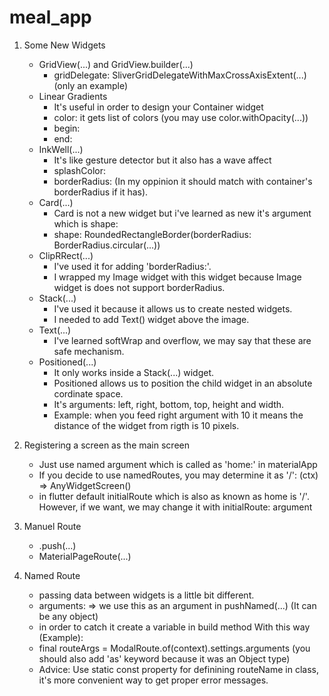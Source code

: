 # meal_app

1. Some New Widgets
    * GridView(...) and GridView.builder(...)
      * gridDelegate: SliverGridDelegateWithMaxCrossAxisExtent(...)   (only an example)
    * Linear Gradients
      * It's useful in order to design your Container widget
      * color: it gets list of colors (you may use color.withOpacity(...))
      * begin:
      * end:
    * InkWell(...)
      * It's like gesture detector but it also has a wave affect
      * splashColor:
      * borderRadius: (In my oppinion it should match with container's borderRadius if it has).
    * Card(...)
      * Card is not a new widget but i've learned as new it's argument which is shape:
      * shape: RoundedRectangleBorder(borderRadius: BorderRadius.circular(...))
    * ClipRRect(...)
      * I've used it for adding 'borderRadius:'.
      * I wrapped my Image widget with this widget because Image widget is does not support borderRadius.
    * Stack(...)
      * I've used it because it allows us to create nested widgets.
      * I needed to add Text() widget above the image.
    * Text(...)
      * I've learned softWrap and overflow, we may say that these are safe mechanism.
    * Positioned(...)
      * It only works inside a Stack(...) widget.
      * Positioned allows us to position the child widget in an absolute cordinate space.
      * It's arguments: left, right, bottom, top, height and width.
      * Example: when you feed right argument with 10 it means the distance of the widget from rigth is 10 pixels.
      
2. Registering a screen as the main screen
   * Just use named argument which is called as 'home:' in materialApp
   * If you decide to use namedRoutes, you may determine it as '/': (ctx) => AnyWidgetScreen()
   * in flutter default initialRoute which is also as known as home is '/'. However, if we want, we may change it with initialRoute: argument 
3. Manuel Route   
   * .push(...)
   * MaterialPageRoute(...)
4. Named Route
   * passing data between widgets is a little bit different.
   * arguments: => we use this as an argument in pushNamed(...) (It can be any object)
   * in order to catch it create a variable in build method With this way (Example):
   * final routeArgs = ModalRoute.of(context).settings.arguments  (you should also add 'as' keyword because it was an Object type)
   * Advice: Use static const property for definining routeName in class, it's more convenient way to get proper error messages.
